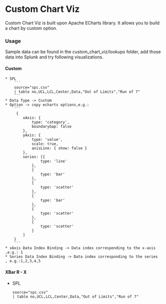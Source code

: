 # Custom Chart Viz
Custom Chart Viz is built upon Apache ECharts library. It allows you to build a chart by custom option.


### Usage
Sample data can be found in the custom_chart_viz/lookups folder, add those data into Splunk and try following visualizations.


#### Custom
    * SPL
        ```
        source="spc.csv" 
        | table no,UCL,LCL,Center,Data,"Out of Limits","Run of 7"
        ```
    * Data Type -> Custom
    * Option -> copy echarts options,e.g.:
        ```
         {  
            xAxis: {
                type: 'category',
                boundaryGap: false
            }, 
            yAxis: {
                type: 'value',
                scale: true,
                axisLine: { show: false }
            },
            series: [{ 
                    type: 'line'
                },
                { 
                    type: 'bar'
                },
                { 
                    type: 'scatter'
                },
                { 
                    type: 'bar' 
                },
                { 
                    type: 'scatter' 
                },
                {
                    type: 'scatter' 
                }
            ]
        }   
        ```
    * xAxis Data Index Binding -> Data index corresponding to the x-axis ,e.g.: 1
    * Series Data Index Binding -> Data index corresponding to the series , e.g.:1,2,3,4,5



#### XBar R - X
   * SPL
        ```
        source="spc.csv" 
        | table no,UCL,LCL,Center,Data,"Out of Limits","Run of 7"
        ```

